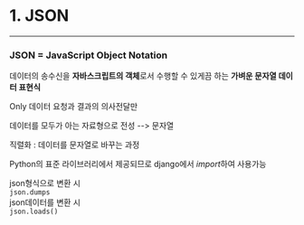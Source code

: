 # 1. JSON

---

### JSON = JavaScript Object Notation

데이터의 송수신을 **자바스크립트의 객체**로서 수행할 수 있게끔 하는
**가벼운 문자열 데이터 표현식**

Only 데이터
요청과 결과의 의사전달만

데이터를 모두가 아는 자료형으로 전성 --> 문자열

직렬화 : 데이터를 문자열로 바꾸는 과정

Python의 표준 라이브러리에서 제공되므로 django에서 *import*하여 사용가능

json형식으로 변환 시<br>
`json.dumps`<br>
json데이터를 변환 시<br>
`json.loads()`<br>
